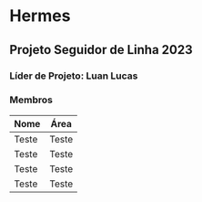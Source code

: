 # Hermes

## Projeto Seguidor de Linha 2023

### Líder de Projeto: Luan Lucas

### Membros
Nome  | Área
--------- | ----------
 Teste | Teste
 Teste | Teste
 Teste | Teste
 Teste | Teste
 
